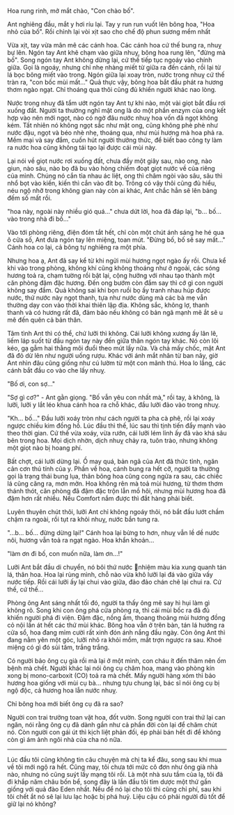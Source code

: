 Hoa rung rinh, mở mắt chào, "Con chào bố".

Ant nghiêng đầu, mắt y hơi ríu lại. Tay y run run vuốt lên bông hoa, "Hoa nhỏ của bố". Rồi chỉnh lại vòi xịt sao cho chế độ phun sương mềm nhất

Vừa xịt, tay vừa mân mê các cánh hoa. Các cánh hoa cứ thế bung ra, nhuỵ bự lên. Ngón tay Ant khẽ chạm vào giữa nhuỵ, bông hoa rung lên, "đừng mà bố". Song ngón tay Ant không dừng lại, cứ thế tiếp tục ngoáy vào chính giữa. Gọi là ngoáy, nhưng chỉ nhẹ nhàng miết từ giữa ra đến cánh, rồi lại từ lá bọc bông miết vào trong. Ngón giữa lại xoay tròn, nước trong nhuỵ cứ thế tràn ra, "con bốc mùi mất..." Quả thực vậy, bông hoa bắt đầu phát ra hương thơm ngào ngạt. Chỉ thoáng qua thôi cũng đủ khiến người khác nao lòng.

Nước trong nhuỵ đã tẩm ướt ngón tay Ant tự khi nào, một vài giọt bắt đầu rơi xuống đất. Người ta thường nghĩ mật ong là do một phần enzym của ong kết hợp vào nên mới ngọt, nào có ngờ đâu nước nhuỵ hoa vốn đã ngọt không kém. Tất nhiên nó không ngọt sắc như mật ong, cũng không phè phè như nước đậu, ngọt và béo nhè nhẹ, thoáng qua, như mùi hương mà hoa phả ra. Mềm mại và say đắm, cuốn hút người thưởng thức, để biết bao công ty làm ra nước hoa cũng không tái tạo lại được cái mùi này.

Lại nói về giọt nước rơi xuống đất, chưa đầy một giây sau, nào ong, nào giun, nào sâu, nào bọ đã bu vào hòng chiếm đoạt giọt nước về của riêng của mình. Chúng nó cắn tỉa nhau ác liệt, ong thì châm ngòi vào sâu, sâu thì nhổ bọt vào kiến, kiến thì cắn vào đít bọ. Trông có vậy thôi cũng đủ hiểu, néu ngộ nhỡ trong không gian này còn ai khác, Ant chắc hẳn sẽ lên bảng đếm số mất rồi.

"hoa này, ngoài này nhiều gió quá..." chưa dứt lời, hoa đã đáp lại, "b... bố... vào trong nhà đi bố..."

Vào tới phòng riêng, điện đóm tắt hết, chỉ còn một chút ánh sáng he hé qua ô cửa số, Ant đưa ngón tay lên miệng, toan mút. "Đừng bố, bố sẽ say mất..." Cánh hoa co lại, cả bông tự nghiêng ra một phía.

Nhưng hoa ạ, Ant đã say kể từ khi ngửi mùi hương ngọt ngào ấy rồi. Chưa kể khi vào trong phòng, không khí cũng không thoáng như ở ngoài, các sóng hương toả ra, chạm tường rồi bật lại, cộng hưởng với nhau tạo thành một căn phòng đậm đặc hương. Đến ong bướm còn đắm say thì cớ gì con người không say đắm. Quả không sai khi bọn ruồi bọ ấy tranh nhau húp được nước, thứ nước này ngọt thanh, tựa như nước dùng mà các bà mẹ vẫn thường dạy con vào thời khai thiên lập địa. Không sắc, không lợ, thanh thanh và có hương rất đã, đảm bảo nếu không có bản ngã mạnh mẽ ắt sẽ u mê đến quên cả bản thân.

Tâm tình Ant thì có thể, chứ lưỡi thì không. Cái lưỡi không xương ấy lân lê, liếm láp suốt từ đầu ngón tay này đến giữa thân ngón tay khác. Nó còn lôi kéo, gạ gẫm hai thằng môi đuổi theo mút lấy nữa. Và chả mấy chốc, mặt Ant đã đỏ dừ lên như người uống rượu. Khác với ánh mắt nhân từ ban nãy, giờ Ant nhìn đâu cũng giống như cú lườm từ một con mãnh thú. Hoa lo lắng, các cánh bắt đầu co vào che lấy nhuỵ.

"Bố ơi, con sợ..."

"Sợ gì cơ?" - Ant gằn giọng. "Bố vẫn yêu con nhất mà," rồi tay, à không, là lưỡi, lưỡi y lắt léo khua cánh hoa ra chỗ khác, đầu lưỡi đảo vào trong nhuỵ.

"Kh... bố..." Đầu lưỡi xoáy tròn như cách người ta pha cà phê, rồi lại xoáy ngược chiều kim đồng hồ. Lúc đầu thì thế, lúc sau thì tịnh tiến đẩy mạnh vào theo thời gian. Cứ thế vừa xoáy, vừa rướn, cái lưỡi lém lỉnh ấy đã vào khá sâu bên trong hoa. Mọi dịch nhờn, dịch nhuỵ chảy ra, tuôn trào, nhưng không một giọt nào bị hoang phí.

Bất chợt, cái lưỡi dừng lại. Ồ may quá, bản ngã của Ant đã thức tỉnh, ngăn cản cơn thú tính của y. Phần về hoa, cánh bung ra hết cỡ, người ta thường gọi là trạng thái bung lụa, thân bông hoa cũng cong ngửa ra sau, các chiếc lá cũng căng ra, mơn mởn. Hoa không rên mà toả mùi hương, từ thơm thơm thánh thót, căn phòng đã đậm đặc trộn lẫn mồ hôi, nhưng mùi hương hoa đã đậm hơn rất nhiều. Nếu Comfort nắm được thì đắt hàng phải biết.

Luyên thuyên chút thôi, lưỡi Ant chỉ không ngoáy thôi, nó bắt đầu lướt chầm chậm ra ngoài, rồi tụt ra khỏi nhuỵ, nước bắn tung ra.

"...b... bố... đừng dừng lại!" Cánh hoa lại bừng to hơn, nhuỵ vẫn lề dề nước nôi, hương vẫn toả ra ngạt ngào. Hoa khẩn khoản...

"làm ơn đi bố, con muốn nữa, làm ơn...!"

Lưỡi Ant bắt đầu di chuyển, nó bôi thứ nước nhiệm màu kia xung quanh tán lá, thân hoa. Hoa lại rùng mình, chỗ nào vừa khô lưỡi lại đá vào giữa vấy nước tiếp. Rồi cái lưỡi ấy lại chui vào giữa, đảo đảo chán chê lại chui ra. Cứ thế, cứ thế...

Phòng ông Ant sáng nhất tối đó, người ta thấy ông mê say hì hụi làm gì không rõ. Song khi con ông phá cửa phòng ra, thì cái mùi bốc ra đã đủ khiến người phá đi viện. Đậm đặc, nồng ấm, thoang thoảng mùi hương đồng cỏ nội lấn át hết các thứ mùi khác. Bông hoa vẫn ở trên bàn, tán lá hướng ra cửa sổ, hoa đang mỉm cười rất xinh đón ánh nắng đầu ngày. Còn ông Ant thì đang nằm yên một góc, lưỡi nhô ra khỏi mồm, mắt trợn ngược ra sau. Khoé miệng có gì đó sủi tăm, trắng trắng.

Có người bảo ông cụ già rồi mà lại ở một mình, con cháu ít đến thăm nên ốm bệnh mà chết. Người khác lại nói ông cụ chăm hoa, mang vào phòng kín xong bị mono-carboxit (CO) toả ra mà chết. Mấy người hàng xóm thì bảo hương hoa giống với mùi cụ bà... nhưng tựu chung lại, bác sĩ nói ông cụ bị ngộ độc, cả hương hoa lẫn nước nhuỵ.

Chỉ bông hoa mới biết ông cụ đã ra sao?

Người con trai trưởng toan vặt hoa, đốt vườn. Song người con trai thứ lại can ngăn, nói rằng ông cụ đã dành gần như cả phần đời còn lại để chăm chút nó. Còn người con gái út thì kịch liệt phản đối, ép phải bán hết đi để không còn gì ám ảnh ngôi nhà của cha nó nữa.

---

Lúc đầu tôi cũng không tin câu chuyện mà chị ta kể đâu, song sau khi mua về tôi mới ngộ ra hết. Cũng may, tôi chưa tới mức cô đơn như ông già nhà nào, nhưng nó cũng suýt lấy mạng tôi rồi. Là một nhà sưu tầm của lạ, tôi đã đi khắp năm châu bốn bể, song đây là lần đầu tôi tìm dược một thứ gần giống với quả đào Eden nhất. Nếu để nó lại cho tôi thì cũng chỉ phí, sau khi tôi chết ắt nó sẽ lại lưu lạc hoặc bị phá huỷ. Liệu cậu có phải người đủ tốt để giữ lại nó không?